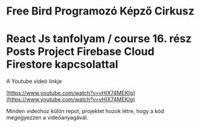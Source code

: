 # Free Bird Programozó Képző Cirkusz
# React Js tanfolyam / course 16. rész Posts Project Firebase Cloud Firestore kapcsolattal

A Youtube videó linkje

 [https://www.youtube.com/watch?v=vHIX74MEKIg](https://www.youtube.com/watch?v=vHIX74MEKIg)

Minden videóhoz külön repot, projektet hozok létre, hogy a kód megegyezzen a videóanyagával.

